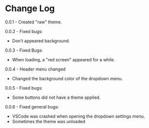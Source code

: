# Change Log

0.0.1 - Created "raw" theme.

0.0.2 - Fixed bugs:

- Don't appeared background.

0.0.3 - Fixed Bugs:

- When loading, a "red screen" appeared for a while.

0.0.4 - Header menu changed

- Changed the background color of the dropdown menu.

0.0.5 - Fixed bugs:

- Some buttons did not have a theme applied.

0.0.6 - Fixed general bugs:

- VSCode was crashed when opening the dropdown settings menu.
- Sometimes the theme was unloaded